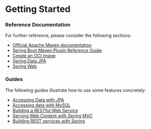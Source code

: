 # Getting Started### Reference DocumentationFor further reference, please consider the following sections:* [Official Apache Maven documentation](https://maven.apache.org/guides/index.html)* [Spring Boot Maven Plugin Reference Guide](https://docs.spring.io/spring-boot/docs/2.7.3/maven-plugin/reference/html/)* [Create an OCI image](https://docs.spring.io/spring-boot/docs/2.7.3/maven-plugin/reference/html/#build-image)* [Spring Data JPA](https://docs.spring.io/spring-boot/docs/2.7.3/reference/htmlsingle/#data.sql.jpa-and-spring-data)* [Spring Web](https://docs.spring.io/spring-boot/docs/2.7.3/reference/htmlsingle/#web)### GuidesThe following guides illustrate how to use some features concretely:* [Accessing Data with JPA](https://spring.io/guides/gs/accessing-data-jpa/)* [Accessing data with MySQL](https://spring.io/guides/gs/accessing-data-mysql/)* [Building a RESTful Web Service](https://spring.io/guides/gs/rest-service/)* [Serving Web Content with Spring MVC](https://spring.io/guides/gs/serving-web-content/)* [Building REST services with Spring](https://spring.io/guides/tutorials/rest/)